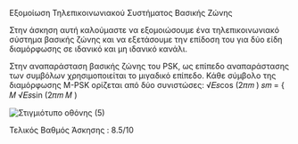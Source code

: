 Εξομοίωση Τηλεπικοινωνιακού Συστήματος Βασικής Ζώνης 


Στην άσκηση αυτή καλούμαστε να εξομοιώσουμε ένα τηλεπικοινωνιακό σύστημα βασικής ζώνης και να 
εξετάσουμε την επίδοση του για δύο είδη διαμόρφωσης σε ιδανικό και μη ιδανικό κανάλι.

Στην αναπαράσταση βασικής ζώνης του PSK, ως επίπεδο αναπαράστασης των συμβόλων 
χρησιμοποιείται το μιγαδικό επίπεδο. Κάθε σύμβολο της διαμόρφωσης M-PSK ορίζεται από δύο 
συνιστώσες: 
√𝐸𝑠cos (2𝜋𝑚
 )
 𝑠𝑚 = {
 𝑀
 √𝐸𝑠sin (2𝜋𝑚
 𝑀
 )

![Στιγμιότυπο οθόνης (5)](https://github.com/user-attachments/assets/bff4973e-eb1f-44c9-91a8-8442a6333e93)

Τελικός Βαθμός Άσκησης : 8.5/10
